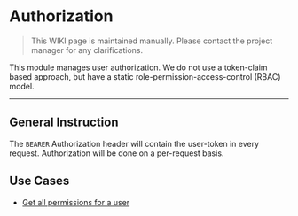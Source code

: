 # Authorization
> This WIKI page is maintained manually. Please contact the project manager for any clarifications.

This module manages user authorization. We do not use a token-claim based approach, but have a static role-permission-access-control (RBAC) model.

---

## General Instruction

The `BEARER` Authorization header will contain the user-token in every request. Authorization will be done on a per-request basis.

## Use Cases

* [Get all permissions for a user](./my_permissions.md)  
